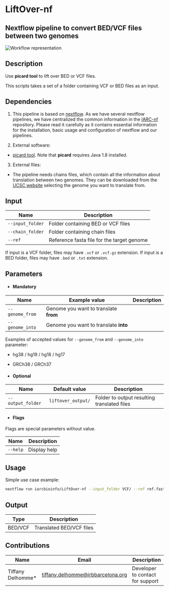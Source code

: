 # LiftOver-nf

## Nextflow pipeline to convert BED/VCF files between two genomes

![Workflow representation](LiftOver-nf.png)

## Description

Use __picard tool__ to lift over BED or VCF files.  

This scripts takes a set of a folder containing VCF or BED files as an input.

## Dependencies

1. This pipeline is based on [nextflow](https://www.nextflow.io). As we have several nextflow pipelines, we have centralized the common information in the [IARC-nf](https://github.com/IARCbioinfo/IARC-nf) repository. Please read it carefully as it contains essential information for the installation, basic usage and configuration of nextflow and our pipelines.

2. External software:

- [picard tool](http://broadinstitute.github.io/picard/). Note that __picard__ requires Java 1.8 installed.

3. External files:

- The pipeline needs chains files, which contain all the information about translation between two genomes. They can be downloaded from the [UCSC website](hgdownload.cse.ucsc.edu/goldenPath/) selecting the genome you want to translate from.


## Input

|         Name        |              Description              |
|---------------------|---------------------------------------|
| `--input_folder`    | Folder containing BED or VCF files    |
| `--chain_folder`    | Folder containing chain files         |
| `--ref`             | Reference fasta file for the target genome |

If input is a VCF folder, files may have `.vcf` or `.vcf.gz` extension. If input is a BED folder, files may have `.bed` or `.txt` extension.  

## Parameters

  * #### Mandatory

| Name      | Example value | Description     |
|-----------|---------------|-----------------|
| `--genome_from`     | Genome you want to translate __from__ |
| `--genome_into`     | Genome you want to translate __into__ |

Examples of accepted values for `--genome_from` and `--genome_into` parameter:
  * hg38 / hg19 / hg18 / hg17
  * GRCh38 / GRCh37


  * #### Optional

| Name                 | Default value | Description     |
|----------------------|---------------|-----------------|
| `--output_folder`    |  `liftover_output/`    | Folder to output resulting translated files |

  * #### Flags

Flags are special parameters without value.

| Name      | Description     |
|-----------|-----------------|
| `--help`    | Display help |

## Usage

Simple use case example:
```bash
nextflow run iarcbioinfo/LiftOver-nf --input_folder VCF/ --ref ref.fasta
```

## Output
  | Type      | Description              |
  |-----------|--------------------------|
  | BED/VCF   | Translated BED/VCF files |

## Contributions

  | Name      | Email | Description     |
  |-----------|---------------|-----------------|
  | Tiffany Delhomme*    | tiffany.delhomme@irbbarcelona.org | Developer to contact for support |
